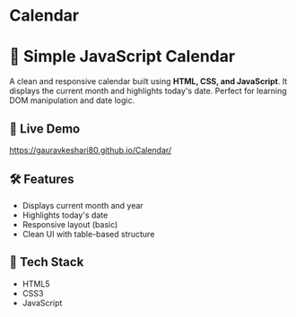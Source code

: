 # Calendar

# 📅 Simple JavaScript Calendar

A clean and responsive calendar built using **HTML, CSS, and JavaScript**. It displays the current month and highlights today's date. Perfect for learning DOM manipulation and date logic.

## 🚀 Live Demo

https://gauravkeshari80.github.io/Calendar/


## 🛠️ Features
- Displays current month and year
- Highlights today's date
- Responsive layout (basic)
- Clean UI with table-based structure

## 🧰 Tech Stack
- HTML5
- CSS3
- JavaScript 

